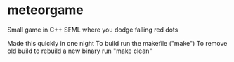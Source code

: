 # meteorgame
Small game in C++ SFML where you dodge falling red dots

Made this quickly in one night
To build run the makefile ("make")
To remove old build to rebuild a new binary run "make clean"

